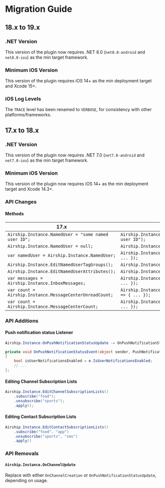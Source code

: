 # Migration Guide

## 18.x to 19.x

### .NET Version

This version of the plugin now requires .NET 8.0 (`net8.0-android` and `net8.0-ios`) as the min target framework.

### Minimum iOS Version

This version of the plugin requires iOS 14+ as the min deployment target and Xcode 15+.

### iOS Log Levels

The `TRACE` level has been renamed to `VERBOSE`, for consistency with other platforms/frameworks.

## 17.x to 18.x

### .NET Version

This version of the plugin now requires .NET 7.0 (`net7.0-android` and `net7.0-ios`) as the min target framework.

### Minimum iOS Version

This version of the plugin now requires iOS 14+ as the min deployment target and Xcode 14.3+.

### API Changes

#### Methods

| 17.x | 18.x |
|------|------|
| `Airship.Instance.NamedUser = "some named user ID";` | `Airship.Instance.IdentifyContact("some named user ID");` |
| `Airship.Instance.NamedUser = null;` | `Airship.Instance.ResetContact();` |
| `var namedUser = Airship.Instance.NamedUser;` | `Airship.Instance.GetNamedUser(namedUser => { ... });` |
| `Airship.Instance.EditNamedUserTagGroups();` | `Airship.Instance.EditContactTagGroups();` |
| `Airship.Instance.EditNamedUserAttributes();` | `Airship.Instance.EditContactAttributes();` |
| `var messages = Airship.Instance.InboxMessages;` | `Airship.Instance.InboxMessages(messages => { ... });` |
| `var count = Airship.Instance.MessageCenterUnreadCount;` | `Airship.Instance.MessageCenterUnreadCount(count => { ... });` |
| `var count = Airship.Instance.MessageCenterCount;` | `Airship.Instance.MessageCenterCount(count => { ... });` |

### API Additions

#### Push notification status Listener

```csharp
Airship.Instance.OnPushNotificationStatusUpdate -= OnPushNotificationStatusEvent;

private void OnPushNotificationStatusEvent(object sender, PushNotificationStatusEventArgs e) => 
{
	bool isUserNotificationsEnabled = e.IsUserNotificationsEnabled;
	// ...
};
```

#### Editing Channel Subscription Lists

```csharp
Airship.Instance.EditChannelSubscriptionLists()
    .subscribe("food");
    .unsubscribe("sports");
    .apply();
```

#### Editing Contact Subscription Lists

```csharp
Airship.Instance.EditContactSubscriptionLists()
    .subscribe("food", "app")
    .unsubscribe("sports", "sms")
    .apply()
```

### API Removals

#### `Airship.Instance.OnChannelUpdate`

Replace with either `OnChannelCreation` or `OnPushNotificationStatusUpdate`, depending on usage.